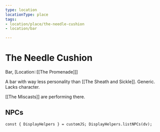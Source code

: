 ```yaml
---
type: location
locationType: place
tags: 
- location/place/the-needle-cushion
- location/bar

---
```


# The Needle Cushion
Bar, [Location::[[The Promenade]]]

A bar with way less personality than  [[The Sheath and Sickle]]. Generic. Lacks character.

[[The Miscasts]] are performing there.

## NPCs
```dataviewjs
const { DisplayHelpers } = customJS; DisplayHelpers.listNPCs(dv);
```
